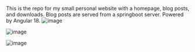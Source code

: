 This is the repo for my small personal website with a homepage, blog posts, and downloads. Blog posts are served from a springboot server. Powered by Angular 18.
![image](https://github.com/user-attachments/assets/ce7595df-7d02-43d8-8df3-5f94333e9e45)

![image](https://github.com/user-attachments/assets/af5b4065-0c43-4052-8d5e-4cde8137dfeb)

![image](https://github.com/user-attachments/assets/67dcee38-3545-4e8d-9c2b-87dd607c33a8)
